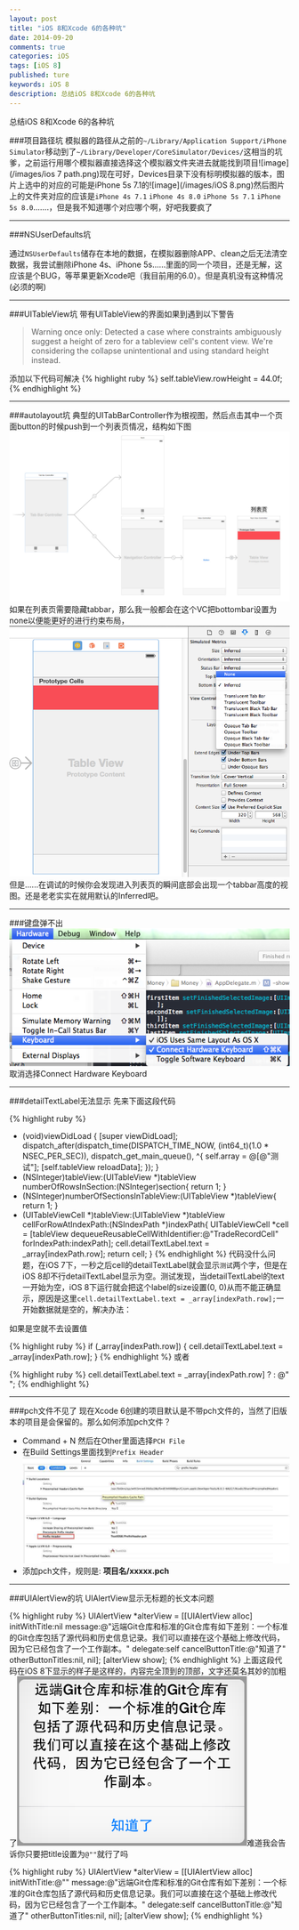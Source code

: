 ```yaml
---
layout: post
title: "iOS 8和Xcode 6的各种坑"
date: 2014-09-20
comments: true
categories: iOS
tags: [iOS 8]
published: ture
keywords: iOS 8
description: 总结iOS 8和Xcode 6的各种坑
---
```

总结iOS 8和Xcode 6的各种坑

###项目路径坑
模拟器的路径从之前的`~/Library/Application Support/iPhone Simulator`移动到了`~/Library/Developer/CoreSimulator/Devices/`这相当的坑爹，之前运行用哪个模拟器直接选择这个模拟器文件夹进去就能找到项目![image](/images/ios 7 path.png)现在可好，Devices目录下没有标明模拟器的版本，图片上选中的对应的可能是iPhone 5s 7.1的![image](/images/iOS 8.png)然后图片上的文件夹对应的应该是`iPhone 4s 7.1` `iPhone 4s 8.0` `iPhone 5s 7.1` `iPhone 5s 8.0`.......，但是我不知道哪个对应哪个啊，好吧我要疯了
___
###NSUserDefaults坑

通过`NSUserDefaults`储存在本地的数据，在模拟器删除APP、clean之后无法清空数据，我尝试删除iPhone 4s、iPhone 5s......里面的同一个项目，还是无解，这应该是个BUG，等苹果更新Xcode吧（我目前用的6.0）。但是真机没有这种情况(必须的啊)
___
###UITableView坑
带有UITableView的界面如果到遇到以下警告
>Warning once only: Detected a case where constraints ambiguously suggest a height of zero for a tableview cell's content view. We're considering the collapse unintentional and using standard height instead.

添加以下代码可解决
{% highlight ruby %}
self.tableView.rowHeight = 44.0f;
{% endhighlight %}
___
###autolayout坑
典型的UITabBarController作为根视图，然后点击其中一个页面button的时候push到一个列表页情况，结构如下图![image](/images/storyboard.jpg)如果在列表页需要隐藏tabbar，那么我一般都会在这个VC把bottombar设置为none以便能更好的进行约束布局，![image](/images/bottombar.png)但是......在调试的时候你会发现进入列表页的瞬间底部会出现一个tabbar高度的视图。还是老老实实在就用默认的Inferred吧。
___
###键盘弹不出
![image](/images/keyboard.png)取消选择Connect Hardware Keyboard
___
###detailTextLabel无法显示
先来下面这段代码

{% highlight ruby %}
- (void)viewDidLoad
{
    [super viewDidLoad];
    dispatch_after(dispatch_time(DISPATCH_TIME_NOW, (int64_t)(1.0 * NSEC_PER_SEC)), dispatch_get_main_queue(), ^{
        self.array = @[@"测试"];
        [self.tableView reloadData];
    });
}
- (NSInteger)tableView:(UITableView *)tableView numberOfRowsInSection:(NSInteger)section{
    return 1;
}
- (NSInteger)numberOfSectionsInTableView:(UITableView *)tableView{
    return 1;
}
- (UITableViewCell *)tableView:(UITableView *)tableView cellForRowAtIndexPath:(NSIndexPath *)indexPath{
    UITableViewCell *cell = [tableView dequeueReusableCellWithIdentifier:@"TradeRecordCell"
                                                            forIndexPath:indexPath];
    cell.detailTextLabel.text = _array[indexPath.row];
    return cell;
}
{% endhighlight %}
代码没什么问题，在iOS 7下，一秒之后cell的detailTextLabel就会显示`测试`两个字，但是在iOS 8却不行detailTextLabel显示为空。测试发现，当detailTextLabel的text一开始为空，iOS 8下运行就会把这个label的size设置(0, 0)从而不能正确显示，原因是这里`cell.detailTextLabel.text = _array[indexPath.row];`一开始数据就是空的，解决办法：

如果是空就不去设置值

{% highlight ruby %}
	if (_array[indexPath.row]) {
        cell.detailTextLabel.text = _array[indexPath.row];
    }
{% endhighlight %}
或者

{% highlight ruby %}
cell.detailTextLabel.text = _array[indexPath.row] ? : @" ";
{% endhighlight %}

___
###pch文件不见了
现在Xcode 6创建的项目默认是不带pch文件的，当然了旧版本的项目是会保留的。那么如何添加pch文件？
* Command + N 然后在Other里面选择`PCH File`
* 在Build Settings里面找到`Prefix Header`![image](/images/pch.jpg	)
* 添加pch文件，规则是: __项目名/xxxxx.pch__
___
###UIAlertView的坑
UIAlertView显示无标题的长文本问题

{% highlight ruby %}
UIAlertView *alterView = [[UIAlertView alloc] initWithTitle:nil message:@"远端Git仓库和标准的Git仓库有如下差别：一个标准的Git仓库包括了源代码和历史信息记录。我们可以直接在这个基础上修改代码，因为它已经包含了一个工作副本。" delegate:self cancelButtonTitle:@"知道了" otherButtonTitles:nil, nil];
[alterView show];
{% endhighlight %}
上面这段代码在iOS 8下显示的样子是这样的，内容完全顶到的顶部，文字还莫名其妙的加粗了![image](/images/alert.png)难道我会告诉你只要把title设置为`@""`就行了吗

{% highlight ruby %}
 UIAlertView *alterView = [[UIAlertView alloc] initWithTitle:@"" message:@"远端Git仓库和标准的Git仓库有如下差别：一个标准的Git仓库包括了源代码和历史信息记录。我们可以直接在这个基础上修改代码，因为它已经包含了一个工作副本。" delegate:self cancelButtonTitle:@"知道了" otherButtonTitles:nil, nil];
[alterView show];
{% endhighlight %}